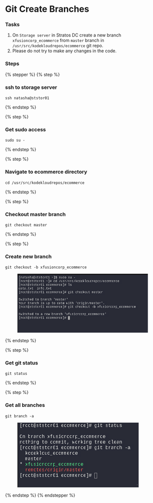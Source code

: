 # Git Create Branches

### Tasks

1. On `Storage server` in Stratos DC create a new branch `xfusioncorp_ecommerce` from `master` branch in `/usr/src/kodekloudrepos/ecommerce` git repo.
2. Please do not try to make any changes in the code.

### Steps

{% stepper %}
{% step %}
### ssh to storage server

```
ssh natasha@ststor01
```
{% endstep %}

{% step %}
### Get sudo access&#x20;

```
sudo su -
```
{% endstep %}

{% step %}
### Navigate to ecommerce directory

```
cd /usr/src/kodekloudrepos/ecommerce
```
{% endstep %}

{% step %}
### Checkout master branch

```
git checkout master
```
{% endstep %}

{% step %}
### Create new branch&#x20;

```
git checkout -b xfusioncorp_ecommerce
```

<figure><img src="../.gitbook/assets/image (1) (1) (1) (1) (1) (1).png" alt=""><figcaption></figcaption></figure>
{% endstep %}

{% step %}
### Get git status

```
git status
```
{% endstep %}

{% step %}
### Get all branches

```
git branch -a
```

<figure><img src="../.gitbook/assets/image (2) (1) (1) (1) (1) (1).png" alt=""><figcaption></figcaption></figure>
{% endstep %}
{% endstepper %}
